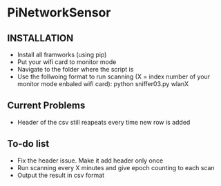 # PiNetworkSensor

INSTALLATION
------------
 * Install all framworks (using pip)
 * Put your wifi card to monitor mode 
 * Navigate to the folder where the script is
 * Use the follwoing format to run scanning (X = index number of your monitor mode enbaled wifi card): python sniffer03.py wlanX

Current Problems
------------
 * Header of the csv still reapeats every time new row is added 

To-do list
------------
 * Fix the header issue. Make it add header only once 
 * Run scanning every X minutes and give epoch counting to each scan
 * Output the result in csv format 
